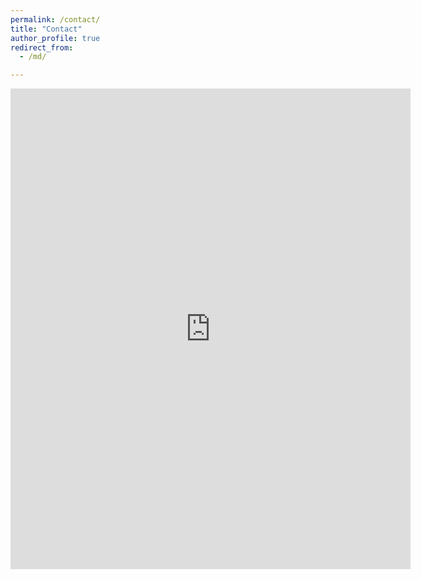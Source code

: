 ```yaml
---
permalink: /contact/
title: "Contact"
author_profile: true
redirect_from: 
  - /md/

---
```

<iframe src="https://docs.google.com/forms/d/e/1FAIpQLSfwzdrfrOdw_Lk0NVYsXk5-4eEIXYBtU6FlYLbS4pPByIniHA/viewform?embedded=true" width="640" height="769" frameborder="0" marginheight="0" marginwidth="0">Loading…</iframe>
